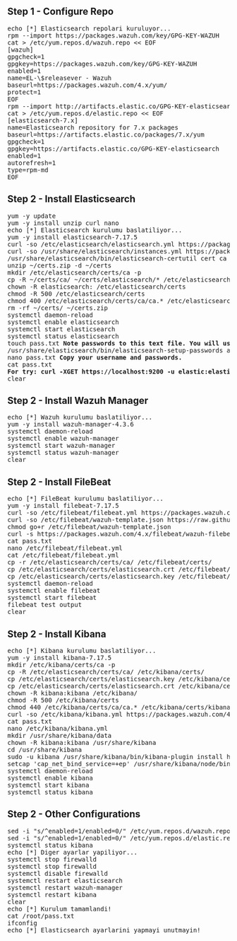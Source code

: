 <h2>Step 1 - Configure Repo</h2>
<pre>
echo [*] Elasticsearch repolari kuruluyor...
rpm --import https://packages.wazuh.com/key/GPG-KEY-WAZUH
cat > /etc/yum.repos.d/wazuh.repo << EOF
[wazuh]
gpgcheck=1
gpgkey=https://packages.wazuh.com/key/GPG-KEY-WAZUH
enabled=1
name=EL-\$releasever - Wazuh
baseurl=https://packages.wazuh.com/4.x/yum/
protect=1
EOF
rpm --import http://artifacts.elastic.co/GPG-KEY-elasticsearch
cat > /etc/yum.repos.d/elastic.repo << EOF
[elasticsearch-7.x]
name=Elasticsearch repository for 7.x packages
baseurl=https://artifacts.elastic.co/packages/7.x/yum
gpgcheck=1
gpgkey=https://artifacts.elastic.co/GPG-KEY-elasticsearch
enabled=1
autorefresh=1
type=rpm-md
EOF
</pre>
<h2>Step 2 - Install Elasticsearch</h2>
<pre>
yum -y update
yum -y install unzip curl nano
echo [*] Elasticsearch kurulumu baslatiliyor...
yum -y install elasticsearch-7.17.5
curl -so /etc/elasticsearch/elasticsearch.yml https://packages.wazuh.com/4.3/tpl/elastic-basic/elasticsearch_all_in_one.yml
curl -so /usr/share/elasticsearch/instances.yml https://packages.wazuh.com/4.3/tpl/elastic-basic/instances_aio.yml
/usr/share/elasticsearch/bin/elasticsearch-certutil cert ca --pem --in instances.yml --keep-ca-key --out ~/certs.zip
unzip ~/certs.zip -d ~/certs
mkdir /etc/elasticsearch/certs/ca -p
cp -R ~/certs/ca/ ~/certs/elasticsearch/* /etc/elasticsearch/certs/
chown -R elasticsearch: /etc/elasticsearch/certs
chmod -R 500 /etc/elasticsearch/certs
chmod 400 /etc/elasticsearch/certs/ca/ca.* /etc/elasticsearch/certs/elasticsearch.*
rm -rf ~/certs/ ~/certs.zip
systemctl daemon-reload
systemctl enable elasticsearch
systemctl start elasticsearch
systemctl status elasticsearch
touch pass.txt <b>Note passwords to this text file. You will use it.</b>
/usr/share/elasticsearch/bin/elasticsearch-setup-passwords auto
nano pass.txt <b>Copy your username and passwords.</b>
cat pass.txt
<b>For try: curl -XGET https://localhost:9200 -u elastic:elastic_pwd -k</b>
clear
</pre>
<h2>Step 2 - Install Wazuh Manager</h2>
<pre>
echo [*] Wazuh kurulumu baslatiliyor...
yum -y install wazuh-manager-4.3.6
systemctl daemon-reload
systemctl enable wazuh-manager
systemctl start wazuh-manager
systemctl status wazuh-manager
clear
</pre>
<h2>Step 2 - Install FileBeat</h2>
<pre>
echo [*] FileBeat kurulumu baslatiliyor...
yum -y install filebeat-7.17.5
curl -so /etc/filebeat/filebeat.yml https://packages.wazuh.com/4.3/tpl/elastic-basic/filebeat_all_in_one.yml
curl -so /etc/filebeat/wazuh-template.json https://raw.githubusercontent.com/wazuh/wazuh/4.3/extensions/elasticsearch/7.x/wazuh-template.json
chmod go+r /etc/filebeat/wazuh-template.json
curl -s https://packages.wazuh.com/4.x/filebeat/wazuh-filebeat-0.2.tar.gz | tar -xvz -C /usr/share/filebeat/module
cat pass.txt
nano /etc/filebeat/filebeat.yml
cat /etc/filebeat/filebeat.yml
cp -r /etc/elasticsearch/certs/ca/ /etc/filebeat/certs/
cp /etc/elasticsearch/certs/elasticsearch.crt /etc/filebeat/certs/filebeat.crt
cp /etc/elasticsearch/certs/elasticsearch.key /etc/filebeat/certs/filebeat.key
systemctl daemon-reload
systemctl enable filebeat
systemctl start filebeat
filebeat test output
clear
</pre>
<h2>Step 2 - Install Kibana</h2>
<pre>
echo [*] Kibana kurulumu baslatiliyor...
yum -y install kibana-7.17.5
mkdir /etc/kibana/certs/ca -p
cp -R /etc/elasticsearch/certs/ca/ /etc/kibana/certs/
cp /etc/elasticsearch/certs/elasticsearch.key /etc/kibana/certs/kibana.key
cp /etc/elasticsearch/certs/elasticsearch.crt /etc/kibana/certs/kibana.crt
chown -R kibana:kibana /etc/kibana/
chmod -R 500 /etc/kibana/certs
chmod 440 /etc/kibana/certs/ca/ca.* /etc/kibana/certs/kibana.*
curl -so /etc/kibana/kibana.yml https://packages.wazuh.com/4.3/tpl/elastic-basic/kibana_all_in_one.yml
cat pass.txt
nano /etc/kibana/kibana.yml
mkdir /usr/share/kibana/data
chown -R kibana:kibana /usr/share/kibana
cd /usr/share/kibana
sudo -u kibana /usr/share/kibana/bin/kibana-plugin install https://github.com/wazuh/wazuh-kibana-app/releases/download/v4.3.6-7.10.2/wazuh_kibana-4.3.6_7.17.5-1.zip
setcap 'cap_net_bind_service=+ep' /usr/share/kibana/node/bin/node
systemctl daemon-reload
systemctl enable kibana
systemctl start kibana
systemctl status kibana
</pre>
<h2>Step 2 - Other Configurations</h2>
<pre>
sed -i "s/^enabled=1/enabled=0/" /etc/yum.repos.d/wazuh.repo
sed -i "s/^enabled=1/enabled=0/" /etc/yum.repos.d/elastic.repo
systemctl status kibana
echo [*] Diger ayarlar yapiliyor...
systemctl stop firewalld
systemctl stop firewalld
systemctl disable firewalld
systemctl restart elasticsearch
systemctl restart wazuh-manager
systemctl restart kibana
clear
echo [*] Kurulum tamamlandi!
cat /root/pass.txt
ifconfig
echo [*] Elasticsearch ayarlarini yapmayi unutmayin!
</pre>
